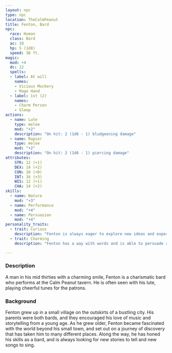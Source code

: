 ```yaml
---
layout: npc
type: npc
location: TheCalmPeanut
title: Fenton, Bard
npc:
  race: Human
  class: Bard
  ac: 10
  hp: 5 (1d8)
  speed: 30 ft.
magic:
  mod: +4
  dc: 12
  spells:
  - label: At will
    names:
    - Vicious Mockery
    - Mage Hand
  - label: 1st (2)
    names:
    - Charm Person
    - Sleep
actions:
  - name: Lute
    type: melee
    mod: "+2"
    description: "On hit: 2 (1d6 - 1) bludgeoning damage"
  - name: Rapier
    type: melee
    mod: "+2"
    description: "On hit: 2 (1d6 - 1) piercing damage"
attributes:
    STR: 12 (+1)
    DEX: 14 (+2)
    CON: 10 (+0)
    INT: 16 (+3)
    WIS: 12 (+1)
    CHA: 14 (+2)
skills:
  - name: Nature
    mod: "+3"
  - name: Performance
    mod: "+4"
  - name: Persuasion
    mod: "+4"
personality_traits:
  - trait: Curious
    description: "Fenton is always eager to explore new ideas and experiences, and is constantly seeking to learn more about the world around him."
  - trait: Charming
    description: "Fenton has a way with words and is able to persuade almost anyone to see things his way. He is quick with a joke or a clever turn of phrase, and has a natural talent for performance."

---
```

### Description
A man in his mid thirties with a charming smile, Fenton is a charismatic bard who performs at the Calm Peanut tavern. He is often seen with his lute, playing cheerful tunes for the patrons.

### Background
Fenton grew up in a small village on the outskirts of a bustling city. His parents were both bards, and they encouraged his love of music and storytelling from a young age. As he grew older, Fenton became fascinated with the world beyond his small town, and set out on a journey of discovery that has taken him to many different places. Along the way, he has honed his skills as a bard, and is always looking for new stories to tell and new songs to sing.